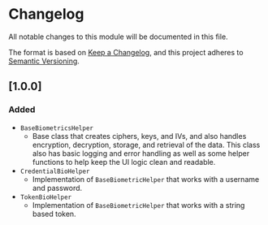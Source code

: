 # Changelog
All notable changes to this module will be documented in this file.

The format is based on [Keep a Changelog](https://keepachangelog.com/en/1.0.0/),
and this project adheres to [Semantic Versioning](https://semver.org/spec/v2.0.0.html).

## [1.0.0]
### Added
- `BaseBiometricsHelper`
    - Base class that creates ciphers, keys, and IVs, and also handles encryption, decryption, storage, and retrieval of the data. This class
    also has basic logging and error handling as well as some helper functions to help keep the UI logic clean and readable.
- `CredentialBioHelper`
    - Implementation of ```BaseBiometricHelper``` that works with a username and password.
- `TokenBioHelper`
    - Implementation of ```BaseBiometricHelper``` that works with a string based token.